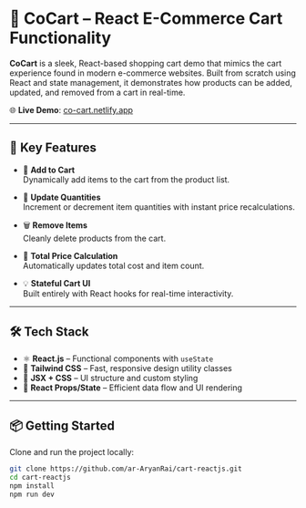 # 🛒 CoCart – React E-Commerce Cart Functionality

**CoCart** is a sleek, React-based shopping cart demo that mimics the cart experience found in modern e-commerce websites. Built from scratch using React and state management, it demonstrates how products can be added, updated, and removed from a cart in real-time.

🌐 **Live Demo**: [co-cart.netlify.app](https://co-cart.netlify.app/)

---

## 🚀 Key Features

- 🧺 **Add to Cart**  
  Dynamically add items to the cart from the product list.

- 🧮 **Update Quantities**  
  Increment or decrement item quantities with instant price recalculations.

- 🗑️ **Remove Items**  
  Cleanly delete products from the cart.

- 🧾 **Total Price Calculation**  
  Automatically updates total cost and item count.

- 💡 **Stateful Cart UI**  
  Built entirely with React hooks for real-time interactivity.

---

## 🛠️ Tech Stack

- ⚛️ **React.js** – Functional components with `useState`
- 🎨 **Tailwind CSS** – Fast, responsive design utility classes
- 🧱 **JSX + CSS** – UI structure and custom styling
- 🔁 **React Props/State** – Efficient data flow and UI rendering

---

## 📦 Getting Started

Clone and run the project locally:

```bash
git clone https://github.com/ar-AryanRai/cart-reactjs.git
cd cart-reactjs
npm install
npm run dev
```
